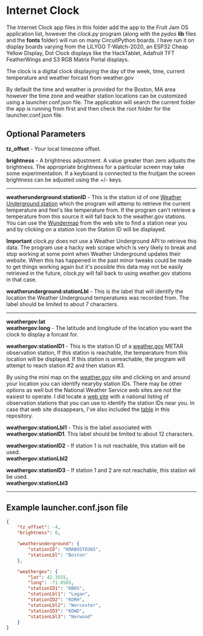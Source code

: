 # Internet Clock

The Internet Clock app files in this folder add the app to the Fruit Jam OS application list, however the *clock.py* program (along with the *pydos* **lib** files and the **fonts** folder) will run on many CircuitPython boards. I have run it on display boards varying from the LILYGO T-Watch-2020, an ESP32 Cheap Yellow Display, Dot Clock displays like the HackTablet, Adafruit TFT FeatherWings and S3 RGB Matrix Portal displays.  

The clock is a digital clock displaying the day of the week, time, current temperature and weather forcast from weather.gov

By default the time and weather is provided for the Boston, MA area however the time zone and weather station locations can be customized using a launcher.conf.json file. The application will search the current folder the app is running from first and then check the root folder for the launcher.conf.json file.

## Optional Parameters
  
**tz_offset** - Your local timezone offset.  
  
**brightness** - A brightness adjustment. A value greater than zero adjusts the brightness. The appropriate brightness for a particular screen may take some experimentation. If a keyboard is connected to the fruitjam the screen brightness can be adjusted using the +/- keys.  
  
-------------------------------------------  
**weatherunderground:stationID** - This is the station id of one [Weather Underground station](https://www.wunderground.com) which the program will attemp to retrieve the current temperature and feel's like temperature from. If the program can't retrieve a temperature from this source it will fall back to the weather.gov stations. You can use the [Wundermap](https://www.wunderground.com/wundermap) from the web site to find a station near you and by clicking on a station icon the Station ID will be displayed.  
  
**Important** *clock.py* does not use a Weather Underground API to retrieve this data. The program use a hacky web scrape which is very likely to break and stop working at some point when Weather Underground updates their website. When this has happened in the past minor tweaks could be made to get things working again but it's possible this data may not be easily retrieved in the future, *clock.py* will fall back to using weather.gov stations in that case.  
  
**weatherunderground:stationLbl** - This is the label that will identify the location the Weather Underground temperatures was recorded from. The label should be limited to about 7 characters.  
    
-------------------------------------------  
**weathergov:lat**   
**weathergov:long** - The latitude and longitude of the location you want the clock to display a forcast for.  
  
**weathergov:stationID1** - This is the station ID of a [weather.gov](https://www.weather.gov) METAR observation station, If this station is reachable, the temperature from this location will be displayed. If this station is unreachable, the program will attempt to reach station #2 and then station #3.  
  
By using the mini map on the [weather.gov](https://www.weather.gov) site and clicking on and around your location you can identify nearyby station IDs. There may be other options as well but the National Weather Service web sites are not the easiest to operate. I did locate a [web site](https://www.cnrfc.noaa.gov/metar.php) with a national listing of observation stations that you can use to identify the station IDs near you. In case that web site dissappears, I've also included the [table](<https://github.com/RetiredWizard/Fruit-Jam-OS_MyApps/blob/main/Observation Station Identifiers.pdf>) in this repository.  
  
**weathergov:stationLbl1** -  This is the label associated with **weathergov:stationID1**. This label should be limited to about 12 characters.  
  
**weathergov:stationID2** -  If station 1 is not reachable, this station will be used.  
**weathergov:stationLbl2**  
  
**weathergov:stationID3** - If station 1 and 2 are not reachable, this station wil be used.  
**weathergov:stationLbl3**  
  
------------------------------
## Example launcher.conf.json file  

```json
{
    "tz_offset": -4,
    "brightness": 0,

    "weatherunderground": {
        "stationID": "KMABOSTO365",
        "stationLbl": "Boston"
    },

    "weathergov": {
        "lat": 42.3555,
        "long": -71.0565,
        "stationID1": "KBOS",
        "stationLbl1": "Logan",
        "stationID2": "KORH",
        "stationLbl2": "Worcester",
        "stationID3": "KOWD",
        "stationLbl3": "Norwood"
    }
}
```
